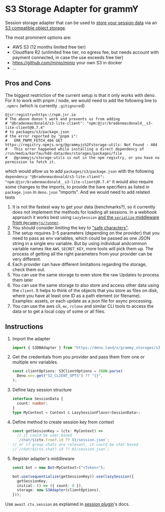 # S3 Storage Adapter for grammY

Session storage adapter that can be used to
[store your session data](https://grammy.dev/plugins/session.html) via an
[S3 compatible object storage](https://en.wikipedia.org/wiki/Amazon_S3#S3_API_and_competing_services).

The most prominent options are:

- AWS S3 (12 months limited free tier)
- Cloudflare R2 (unlimited free tier, no egress fee, but needs account with
  payment connected, in case the use exceeds free tier)
- https://github.com/minio/minio your own S3 in docker
- ... <!-- is there a stable external list that compares the options? -->

## Pros and Cons

The biggest restriction of the current setup is that it only works with deno.
For it to work with pnpm / node, we would need to add the following line to
`.npmrc` (which is currently `.gitignore`d)

```
@jsr:registry=https://npm.jsr.io
# The above doesn't work and prevents us from adding
# "@bradenmacdonald/s3-lite-client": "npm:@jsr/bradenmacdonald__s3-lite-client@0.7.4"
# to packages/s3/package.json
# the error reported by "pnpm i":
#   ERR_PNPM_FETCH_404 GET https://registry.npmjs.org/@grammyjs%2Fstorage-utils: Not Found - 404
#   This error happened while installing a direct dependency of /run/media/karfau/hdd-data/dev/storages/packages/file
#   @grammyjs/storage-utils is not in the npm registry, or you have no permission to fetch it.
```

which would allow us to add `packages/s3/package.json` with the following
`dependency`:
`"@bradenmacdonald/s3-lite-client": "npm:@jsr/bradenmacdonald__s3-lite-client@0.7.4"`
it would also require some changes to the imports, to provide the bare
specifiers as listed in `package.json` in `deno.json` "imports". And we would
need to add related tests

1. It is not the fastest way to get your data (benchmarks?), so it currently
   does not implement the methods for loading all sessions. In a webhook
   approach it works best using `LazySession`
   [and the `serialize` middleware from `@grammyjs/runner`](https://grammy.dev/advanced/deployment#webhooks).
2. You should consider limiting the key to
   ["safe characters"](https://docs.aws.amazon.com/AmazonS3/latest/userguide/object-keys.html).
3. The setup requires 3-5 parameters (depending on the provider) that you need
   to pass as env variables, which could be passed as one JSON string in a
   single env variable. But by using individual andcommon variable names like
   `AWS_SECRET_KEY`, more tools will pick them up. The process of getting all
   the right parameters from your provider can be very different.
4. Each provider can have different limitations regarding the storage, check
   them out.
5. You can use the same storage to even store the raw Updates to process them
   later
6. You can use the same storage to also store and access other data using the
   `client`. It helps to think of the objects that you store as files on disk,
   where you have at least one ID as a path element (or filename). Examples:
   assets, or each update as a json file for async processing.
7. You can use the aws cli, `mc`, `rclone` and similar CLI tools to access the
   data or to get a local copy of some or all files.

## Instructions

1. Import the adapter

   ```ts
   import { S3DBAdapter } from "https://deno.land/x/grammy_storages/s3/src/mod.ts";
   ```

2. Get the credentials from you provider and pass them from one or multiple env
   variables.

   ```ts
   const clientOptions: S3ClientOptions = JSON.parse(
     Deno.env.get("S3_CLIENT_OPTS") ?? "{}",
   );
   ```

3. Define lazy session structure

   ```ts
   interface SessionData {
     count: number;
   }
   type MyContext = Context & LazySessionFlavor<SessionData>;
   ```

4. Define method to create session key from context

   ```ts
   const getSessionKey = (ctx: MyContext) =>
     // it could be user based
     `/chat/${ctx.from?.id ?? 0}/session.json`;
   // or if group chats are relevant, it could be chat based
   //`/chat/${ctx.chat?.id ?? 0}/session.json`;
   ```

5. Register adapter's middleware

   ```ts
   const bot = new Bot<MyContext>("<Token>");

   bot.use(sequentialize(getSessionKey)).use(lazySession({
     getSessionKey,
     initial: () => ({ count: 0 }),
     storage: new S3Adapter(clientOptions),
   }));
   ```

Use `await ctx.session` as explained in
[session plugin](https://grammy.dev/plugins/session.html#lazy-sessions)'s docs.

<!--
## More examples

can be found in the [examples](./examples) folder.
-->
